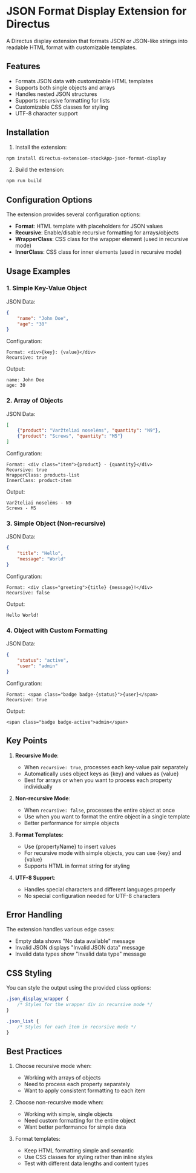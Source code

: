 # JSON Format Display Extension for Directus

A Directus display extension that formats JSON or JSON-like strings into readable HTML format with customizable templates.

## Features

- Formats JSON data with customizable HTML templates
- Supports both single objects and arrays
- Handles nested JSON structures
- Supports recursive formatting for lists
- Customizable CSS classes for styling
- UTF-8 character support

## Installation

1. Install the extension:
```bash
npm install directus-extension-stockApp-json-format-display
```

2. Build the extension:
```bash
npm run build
```

## Configuration Options

The extension provides several configuration options:

- **Format**: HTML template with placeholders for JSON values
- **Recursive**: Enable/disable recursive formatting for arrays/objects
- **WrapperClass**: CSS class for the wrapper element (used in recursive mode)
- **InnerClass**: CSS class for inner elements (used in recursive mode)

## Usage Examples

### 1. Simple Key-Value Object

JSON Data:
```json
{
    "name": "John Doe",
    "age": "30"
}
```

Configuration:
```
Format: <div>{key}: {value}</div>
Recursive: true
```

Output:
```
name: John Doe
age: 30
```

### 2. Array of Objects

JSON Data:
```json
[
    {"product": "Varžteliai noselėms", "quantity": "N9"},
    {"product": "Screws", "quantity": "M5"}
]
```

Configuration:
```
Format: <div class="item">{product} - {quantity}</div>
Recursive: true
WrapperClass: products-list
InnerClass: product-item
```

Output:
```
Varžteliai noselėms - N9
Screws - M5
```

### 3. Simple Object (Non-recursive)

JSON Data:
```json
{
    "title": "Hello",
    "message": "World"
}
```

Configuration:
```
Format: <div class="greeting">{title} {message}!</div>
Recursive: false
```

Output:
```
Hello World!
```

### 4. Object with Custom Formatting

JSON Data:
```json
{
    "status": "active",
    "user": "admin"
}
```

Configuration:
```
Format: <span class="badge badge-{status}">{user}</span>
Recursive: true
```

Output:
```
<span class="badge badge-active">admin</span>
```

## Key Points

1. **Recursive Mode**:
   - When `recursive: true`, processes each key-value pair separately
   - Automatically uses object keys as {key} and values as {value}
   - Best for arrays or when you want to process each property individually

2. **Non-recursive Mode**:
   - When `recursive: false`, processes the entire object at once
   - Use when you want to format the entire object in a single template
   - Better performance for simple objects

3. **Format Templates**:
   - Use {propertyName} to insert values
   - For recursive mode with simple objects, you can use {key} and {value}
   - Supports HTML in format string for styling

4. **UTF-8 Support**:
   - Handles special characters and different languages properly
   - No special configuration needed for UTF-8 characters

## Error Handling

The extension handles various edge cases:

- Empty data shows "No data available" message
- Invalid JSON displays "Invalid JSON data" message
- Invalid data types show "Invalid data type" message

## CSS Styling

You can style the output using the provided class options:

```css
.json_display_wrapper {
    /* Styles for the wrapper div in recursive mode */
}

.json_list {
    /* Styles for each item in recursive mode */
}
```

## Best Practices

1. Choose recursive mode when:
   - Working with arrays of objects
   - Need to process each property separately
   - Want to apply consistent formatting to each item

2. Choose non-recursive mode when:
   - Working with simple, single objects
   - Need custom formatting for the entire object
   - Want better performance for simple data

3. Format templates:
   - Keep HTML formatting simple and semantic
   - Use CSS classes for styling rather than inline styles
   - Test with different data lengths and content types

